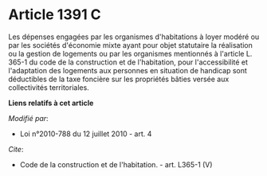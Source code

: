 # Article 1391 C

Les dépenses engagées par les organismes d'habitations à loyer modéré ou par les sociétés d'économie mixte ayant pour objet
statutaire la réalisation ou la gestion de logements ou par les organismes mentionnés à l'article L. 365-1 du code de la
construction et de l'habitation, pour l'accessibilité et l'adaptation des logements aux personnes en situation de handicap
sont déductibles de la taxe foncière sur les propriétés bâties versée aux collectivités territoriales.

**Liens relatifs à cet article**

_Modifié par_:

  - Loi n°2010-788 du 12 juillet 2010 - art. 4

_Cite_:

  - Code de la construction et de l'habitation. - art. L365-1 (V)
